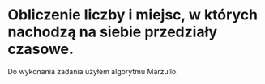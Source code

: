 # Obliczenie liczby i miejsc, w których nachodzą na siebie przedziały czasowe.

Do wykonania zadania użyłem algorytmu Marzullo.
